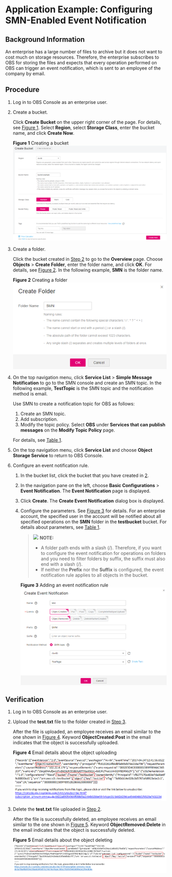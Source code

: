 # Application Example: Configuring SMN-Enabled Event Notification<a name="obs_03_0333"></a>

## Background Information<a name="section65368539"></a>

An enterprise has a large number of files to archive but it does not want to cost much on storage resources. Therefore, the enterprise subscribes to OBS for storing the files and expects that every operation performed on OBS can trigger an event notification, which is sent to an employee of the company by email.

## Procedure<a name="section19136019185540"></a>

1.  Log in to OBS Console as an enterprise user.
2.  <a name="li29947515"></a>Create a bucket.

    Click  **Create Bucket**  on the upper right corner of the page. For details, see  [Figure 1](#fig164117487446). Select  **Region**, select  **Storage Class**, enter the bucket name, and click  **Create Now**.

    **Figure  1**  Creating a bucket<a name="fig164117487446"></a>  
    ![](figures/creating-a-bucket.png "creating-a-bucket")

3.  <a name="li44157757145057"></a>Create a folder.

    Click the bucket created in  [Step 2](#li29947515)  to go to the  **Overview**  page. Choose  **Objects**  \>  **Create Folder**, enter the folder name, and click  **OK**. For details, see  [Figure 2](#fig28070790193136). In the following example,  **SMN**  is the folder name.

    **Figure  2**  Creating a folder<a name="fig28070790193136"></a>  
    ![](figures/creating-a-folder.png "creating-a-folder")

4.  On the top navigation menu, click  **Service List**  \>  **Simple Message Notification**  to go to the SMN console and create an SMN topic. In the following example,  **TestTopic**  is the SMN topic and the notification method is email.

    Use SMN to create a notification topic for OBS as follows:

    1.  Create an SMN topic.
    2.  Add subscription.
    3.  Modify the topic policy. Select  **OBS**  under  **Services that can publish messages**  on the  **Modify Topic Policy**  page.

    For details, see  [Table 1](configuring-smn-enabled-event-notification.md#aobs_console_0039_mmccppss_table01).

5.  On the top navigation menu, click  **Service List**  and choose  **Object Storage Service**  to return to OBS Console.
6.  Configure an event notification rule.
    1.  In the bucket list, click the bucket that you have created in  [2](#li29947515).
    2.  In the navigation pane on the left, choose  **Basic Configurations**  \>  **Event Notification**. The  **Event Notification**  page is displayed.
    3.  Click  **Create**. The  **Create Event Notification**  dialog box is displayed.
    4.  Configure the parameters. See  [Figure 3](#fig377201314360)  for details. For an enterprise account, the specified user in the account will be notified about all specified operations on the  **SMN**  folder in the  **testbucket**  bucket. For details about parameters, see  [Table 1](configuring-smn-enabled-event-notification.md#aobs_console_0039_mmccppss_table01).

        >![](/images/icon-note.gif) **NOTE:**   
        >-   A folder path ends with a slash \(/\). Therefore, if you want to configure the event notification for operations on folders and you need to filter folders by suffix, the suffix must also end with a slash \(/\).  
        >-   If neither the  **Prefix**  nor the  **Suffix**  is configured, the event notification rule applies to all objects in the bucket.  

        **Figure  3**  Adding an event notification rule<a name="fig377201314360"></a>  
        ![](figures/adding-an-event-notification-rule.png "adding-an-event-notification-rule")



## Verification<a name="section3070136715325"></a>

1.  Log in to OBS Console as an enterprise user.
2.  <a name="li38214839153354"></a>Upload the  **test.txt**  file to the folder created in  [Step 3](#li44157757145057).

    After the file is uploaded, an employee receives an email similar to the one shown in  [Figure 4](#fig1183879515218). Keyword  **ObjectCreated:Post**  in the email indicates that the object is successfully uploaded.

    **Figure  4**  Email details about the object uploading<a name="fig1183879515218"></a>  
    ![](figures/email-details-about-the-object-uploading.png "email-details-about-the-object-uploading")

3.  Delete the  **test.txt**  file uploaded in  [Step 2](#li38214839153354).

    After the file is successfully deleted, an employee receives an email similar to the one shown in  [Figure 5](#fig36929030152112). Keyword  **ObjectRemoved:Delete**  in the email indicates that the object is successfully deleted.

    **Figure  5**  Email details about the object deleting<a name="fig36929030152112"></a>  
    ![](figures/email-details-about-the-object-deleting.png "email-details-about-the-object-deleting")


